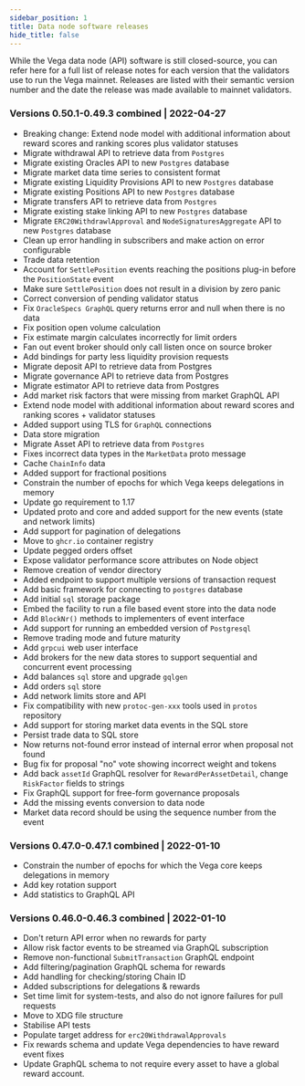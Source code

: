 ```yaml
---
sidebar_position: 1
title: Data node software releases
hide_title: false
---
```


While the Vega data node (API) software is still closed-source, you can refer here for a full list of release notes for each version that the validators use to run the Vega mainnet. Releases are listed with their semantic version number and the date the release was made available to mainnet validators.

### Versions 0.50.1-0.49.3 combined | 2022-04-27

- Breaking change: Extend node model with additional information about reward scores and ranking scores plus validator statuses
- Migrate withdrawal API to retrieve data from `Postgres`
- Migrate existing Oracles API to new `Postgres` database
- Migrate market data time series to consistent format
- Migrate existing Liquidity Provisions API to new `Postgres` database
- Migrate existing Positions API to new `Postgres` database
- Migrate transfers API to retrieve data from `Postgres`
- Migrate existing stake linking API to new `Postgres` database
- Migrate `ERC20WithdrawlApproval` and `NodeSignaturesAggregate` API to new `Postgres` database
- Clean up error handling in subscribers and make action on error configurable
- Trade data retention
- Account for `SettlePosition` events reaching the positions plug-in before the `PositionState` event
- Make sure `SettlePosition` does not result in a division by zero panic
- Correct conversion of pending validator status
- Fix `OracleSpecs GraphQL` query returns error and null when there is no data
- Fix position open volume calculation
- Fix estimate margin calculates incorrectly for limit orders
- Fan out event broker should only call listen once on source broker
- Add bindings for party less liquidity provision requests
- Migrate deposit API to retrieve data from Postgres
- Migrate governance API to retrieve data from Postgres
- Migrate estimator API to retrieve data from Postgres
- Add market risk factors that were missing from market GraphQL API
- Extend node model with additional information about reward scores and ranking scores + validator statuses
- Added support using TLS for `GraphQL` connections
- Data store migration
- Migrate Asset API to retrieve data from `Postgres`
- Fixes incorrect data types in the `MarketData` proto message
- Cache `ChainInfo` data
- Added support for fractional positions
- Constrain the number of epochs for which Vega keeps delegations in memory
- Update go requirement to 1.17
- Updated proto and core and added support for the new events (state and network limits)
- Add support for pagination of delegations
- Move to `ghcr.io` container registry
- Update pegged orders offset
- Expose validator performance score attributes on Node object
- Remove creation of vendor directory
- Added endpoint to support multiple versions of transaction request
- Add basic framework for connecting to `postgres` database
- Add initial `sql` storage package
- Embed the facility to run a file based event store into the data node
- Add `BlockNr()` methods to implementers of event interface
- Add support for running an embedded version of `Postgresql`
- Remove trading mode and future maturity
- Add `grpcui` web user interface
- Add brokers for the new data stores to support sequential and concurrent event processing
- Add balances `sql` store and upgrade `gqlgen`
- Add orders `sql` store
- Add network limits store and API
- Fix compatibility with new `protoc-gen-xxx` tools used in `protos` repository
- Add support for storing market data events in the SQL store
- Persist trade data to SQL store
- Now returns not-found error instead of internal error when proposal not found
- Bug fix for proposal "no" vote showing incorrect weight and tokens
- Add back `assetId` GraphQL resolver for `RewardPerAssetDetail`, change `RiskFactor` fields to strings
- Fix GraphQL support for free-form governance proposals
- Add the missing events conversion to data node
- Market data record should be using the sequence number from the event

### Versions 0.47.0-0.47.1 combined | 2022-01-10

- Constrain the number of epochs for which the Vega core keeps delegations in memory
- Add key rotation support 
- Add statistics to GraphQL API

### Versions 0.46.0-0.46.3 combined | 2022-01-10

- Don't return API error when no rewards for party
- Allow risk factor events to be streamed via GraphQL subscription
- Remove non-functional `SubmitTransaction` GraphQL endpoint
- Add filtering/pagination GraphQL schema for rewards
- Add handling for checking/storing Chain ID
- Added subscriptions for delegations & rewards
- Set time limit for system-tests, and also do not ignore failures for pull requests
- Move to XDG file structure
- Stabilise API tests
- Populate target address for `erc20WithdrawalApprovals`
- Fix rewards schema and update Vega dependencies to have reward event fixes
- Update GraphQL schema to not require every asset to have a global reward account.
